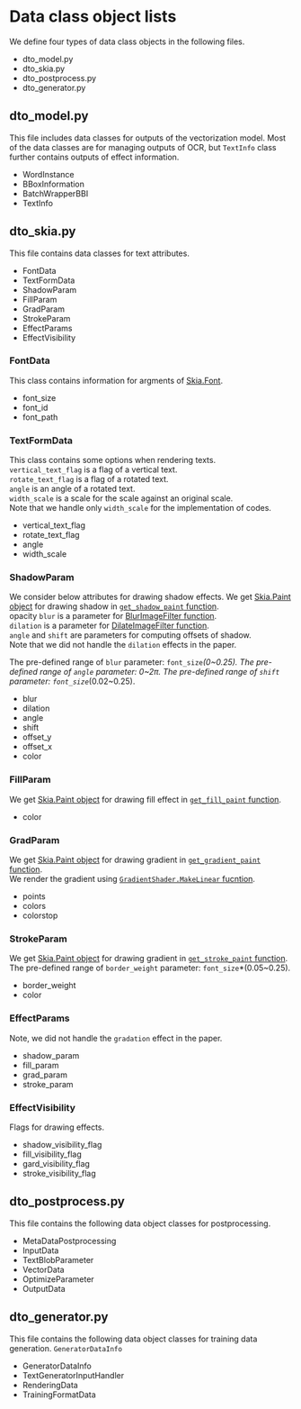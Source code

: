 # Data class object lists
We define four types of data class objects in the following files.  
- dto_model.py
- dto_skia.py
- dto_postprocess.py
- dto_generator.py

## dto_model.py
This file includes data classes for outputs of the vectorization model. 
Most of the data classes are for managing outputs of OCR, but `TextInfo` class further contains outputs of effect information.  
- WordInstance
- BBoxInformation
- BatchWrapperBBI
- TextInfo

## dto_skia.py
This file contains data classes for text attributes.  
- FontData
- TextFormData
- ShadowParam
- FillParam
- GradParam
- StrokeParam
- EffectParams
- EffectVisibility

### FontData
This class contains information for argments of [Skia.Font](https://kyamagu.github.io/skia-python/reference/skia.Font.html#skia.Font).  
- font_size
- font_id
- font_path

### TextFormData
This class contains some options when rendering texts.  
`vertical_text_flag` is a flag of a vertical text.  
`rotate_text_flag` is a flag of a rotated text.  
`angle` is an angle of a rotated text.  
`width_scale` is a scale for the scale against an original scale.  
Note that we handle only `width_scale` for the implementation of codes.

- vertical_text_flag
- rotate_text_flag
- angle
- width_scale

### ShadowParam
We consider below attributes for drawing shadow effects.
We get [Skia.Paint object](https://kyamagu.github.io/skia-python/reference/skia.Paint.html) for drawing shadow in [`get_shadow_paint` function](https://github.com/CyberAgentAILab/derendering-text/blob/master/src/skia_lib/skia_paintor.py#L166).  
opacity
`blur` is a parameter for [BlurImageFilter function](https://kyamagu.github.io/skia-python/reference/skia.BlurImageFilter.html).  
`dilation` is a parameter for [DilateImageFilter function](https://kyamagu.github.io/skia-python/reference/skia.DilateImageFilter.html).  
`angle` and `shift` are parameters for computing offsets of shadow.  
Note that we did not handle the `dilation` effects in the paper.

The pre-defined range of `blur` parameter: `font_size`*(0~0.25).
The pre-defined range of `angle` parameter: 0~2π.
The pre-defined range of `shift` parameter: `font_size`*(0.02~0.25).
- blur
- dilation 
- angle
- shift
- offset_y
- offset_x
- color

### FillParam
We get [Skia.Paint object](https://kyamagu.github.io/skia-python/reference/skia.Paint.html) for drawing fill effect in [`get_fill_paint` function](https://github.com/CyberAgentAILab/derendering-text/blob/master/src/skia_lib/skia_paintor.py#L139).  

- color

### GradParam
We get [Skia.Paint object](https://kyamagu.github.io/skia-python/reference/skia.Paint.html) for drawing gradient in [`get_gradient_paint` function](https://github.com/CyberAgentAILab/derendering-text/blob/master/src/skia_lib/skia_paintor.py#L147).  
We render the gradient using [`GradientShader.MakeLinear` fucntion](https://kyamagu.github.io/skia-python/reference/skia.GradientShader.html).  
- points
- colors
- colorstop

### StrokeParam
We get [Skia.Paint object](https://kyamagu.github.io/skia-python/reference/skia.Paint.html) for drawing gradient in [`get_stroke_paint` function](https://github.com/CyberAgentAILab/derendering-text/blob/master/src/skia_lib/skia_paintor.py#L157).  
The pre-defined range of `border_weight` parameter: `font_size`*(0.05~0.25).
- border_weight
- color

### EffectParams
Note, we did not handle the `gradation` effect in the paper.
- shadow_param
- fill_param
- grad_param
- stroke_param

### EffectVisibility
Flags for drawing effects.
- shadow_visibility_flag
- fill_visibility_flag
- gard_visibility_flag
- stroke_visibility_flag

## dto_postprocess.py
This file contains the following data object classes for postprocessing.
- MetaDataPostprocessing
- InputData
- TextBlobParameter
- VectorData
- OptimizeParameter
- OutputData

## dto_generator.py
This file contains the following data object classes for training data generation.
`GeneratorDataInfo`
- GeneratorDataInfo
- TextGeneratorInputHandler
- RenderingData
- TrainingFormatData

